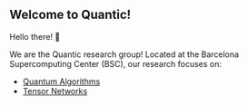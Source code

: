 ## Welcome to Quantic!

Hello there! 👋

We are the Quantic research group! Located at the Barcelona Supercomputing Center (BSC), our research focuses on:

- [Quantum Algorithms](https://www.bsc.es/research-development/research-areas/quantum-information/quantum-algorithms)
- [Tensor Networks](https://www.bsc.es/research-development/research-areas/quantum-information/tensor-networks)
